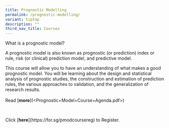 ```yaml
---
title: Prognostic Modelling
permalink: /prognostic-modelling/
variant: tiptap
description: ""
third_nav_title: Courses
---
```

<p>What is a prognostic model?</p>
<p>A prognostic model is also known as prognostic (or prediction) index or
rule, risk (or clinical) prediction model, and predictive model.</p>
<p>This course will allow you to have an understanding of what makes a good
prognostic model. You will be learning about the design and statistical
analysis of prognostic studies, the construction and estimation of prediction
rules, the various approaches to validation, and the generalization of
research results.
<br>
<br>Read&nbsp;[<strong>more</strong>](&lt;Prognostic+Model+Course+Agenda.pdf&gt;)</p>
<p>&nbsp;</p>
<p>Click&nbsp;[<strong>here</strong>](<a rel="noopener noreferrer nofollow" target="_blank">https://for.sg/pmodcoursereg</a>)
to Register.</p>